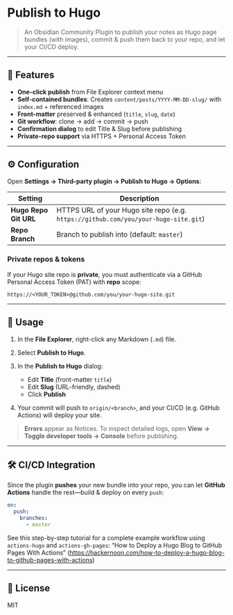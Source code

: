 # Publish to Hugo

> An Obsidian Community Plugin to publish your notes as Hugo page bundles (with images), commit & push them back to your repo, and let your CI/CD deploy.

---

## 🔧 Features

- **One-click publish** from File Explorer context menu
- **Self-contained bundles**: Creates `content/posts/YYYY-MM-DD-slug/` with `index.md` + referenced images
- **Front-matter** preserved & enhanced (`title`, `slug`, `date`)
- **Git workflow**: clone → add → commit → push
- **Confirmation dialog** to edit Title & Slug before publishing
- **Private-repo support** via HTTPS + Personal Access Token

---

## ⚙️ Configuration

Open **Settings → Third-party plugin → Publish to Hugo → Options**:

| Setting               | Description                                                                         |
| --------------------- | ----------------------------------------------------------------------------------- |
| **Hugo Repo Git URL** | HTTPS URL of your Hugo site repo (e.g. `https://github.com/you/your-hugo-site.git`) |
| **Repo Branch**       | Branch to publish into (default: `master`)                                          |

### Private repos & tokens

If your Hugo site repo is **private**, you must authenticate via a GitHub Personal Access Token (PAT) with **repo** scope:

```text
https://<YOUR_TOKEN>@github.com/you/your-hugo-site.git
```

---

## 📖 Usage

1. In the **File Explorer**, right-click any Markdown (`.md`) file.
2. Select **Publish to Hugo**.
3. In the **Publish to Hugo** dialog:

   - Edit **Title** (front-matter `title`)
   - Edit **Slug** (URL-friendly, dashed)
   - Click **Publish**

4. Your commit will push to `origin/<branch>`, and your CI/CD (e.g. GitHub Actions) will deploy your site.

> **Errors** appear as Notices. To inspect detailed logs, open **View → Toggle developer tools → Console** before publishing.

---

## 🛠 CI/CD Integration

Since the plugin **pushes** your new bundle into your repo, you can let **GitHub Actions** handle the rest—build & deploy on every `push`:

```yaml
on:
  push:
    branches:
      - master
```

See this step-by-step tutorial for a complete example workflow using `actions-hugo` and `actions-gh-pages`:
“How to Deploy a Hugo Blog to GitHub Pages With Actions” (https://hackernoon.com/how-to-deploy-a-hugo-blog-to-github-pages-with-actions)

---

## 📜 License

MIT
